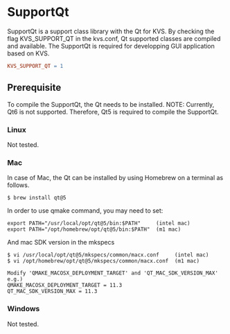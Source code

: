 # SupportQt
SupportQt is a support class library with the Qt for KVS. By checking the flag KVS_SUPPORT_QT in the kvs.conf, Qt supported classes are compiled and available. The SupportQt is required for developping GUI application based on KVS.
```Makefile
KVS_SUPPORT_QT = 1
```

## Prerequisite
To compile the SupportQt, the Qt needs to be installed. NOTE: Currently, Qt6 is not supported. Therefore, Qt5 is required to compile the SupportQt.

### Linux
Not tested.

### Mac
In case of Mac, the Qt can be installed by using Homebrew on a terminal as follows.
```
$ brew install qt@5
```
In order to use qmake command, you may need to set:
```
export PATH="/usr/local/opt/qt@5/bin:$PATH"     (intel mac)
export PATH="/opt/homebrew/opt/qt@5/bin:$PATH"  (m1 mac)
```
And mac SDK version in the mkspecs
```
$ vi /usr/local/opt/qt@5/mkspecs/common/macx.conf     (intel mac)
$ vi /opt/homebrew/opt/qt@5/mkspecs/common/macx.conf  (m1 mac)

Modify 'QMAKE_MACOSX_DEPLOYMENT_TARGET' and 'QT_MAC_SDK_VERSION_MAX'
e.g.)
QMAKE_MACOSX_DEPLOYMENT_TARGET = 11.3
QT_MAC_SDK_VERSION_MAX = 11.3
```

### Windows
Not tested.
